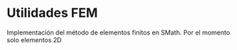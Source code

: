 # Utilidades FEM
Implementación del método de elementos finitos en SMath.
Por el momento solo elementos 2D
